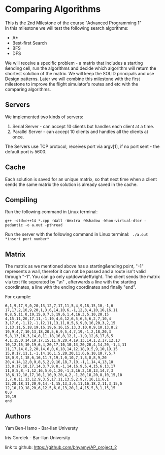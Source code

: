 # Comparing Algorithms

This is the 2nd Milestone of the course "Advanced Programming 1"  
In this milestone we will test the following search algorithms:
 
* A* 
* Best-first Search
* BFS
* DFS

We will receive a specific problem - a matrix that includes a starting &ending cell, run the algorithms and decide which algorithm will return the shortest solution of the matrix.
We will keep the SOLID principals and use Design patterns.
Later we will combine this milestone with the first milestone to improve the flight simulator's routes and etc with the comparing algorithms.

## Servers

We implemented two kinds of servers:
1. Serial Server - can accept 10 clients but handles each client at a time.
2. Parallel Server - can accept 10 clients and handles all the clients at once.  

The Servers use TCP protocol, receives port via argv[1], if no port sent - the default port is 5600.

## Cache

Each solution is saved for an unique matrix, so that next time when a client sends the same matrix the solution is already saved in the cache. 
## Compiling
Run the following command in Linux terminal:

```g++ -std=c++14 *.cpp -Wall -Wextra -Wshadow -Wnon-virtual-dtor -pedantic -o a.out -pthread```

Run the server with the following command in Linux terminal:
``` ./a.out *insert port number*```




## Matrix
The matrix as we mentioned above has a starting&ending point, "-1" represents a wall, therefor it can not be passed and a route isn't valid through "-1". You can go only up\down\left\right. 
The client sends the matrix via text file seperated by "\n" , afterwards a line with the starting coordinates, a line with the ending coordinates and finally "end".

 For example:

 
``` 
6,1,9,17,9,0,20,13,12,7,17,11,5,4,9,18,15,10,-1,6
17,17,2,10,9,20,1,3,6,14,10,6,-1,12,3,4,10,16,16,11
8,8,5,11,0,19,15,0,7,5,19,6,1,4,16,3,5,10,20,15
4,15,11,20,17,11,-1,10,4,6,12,6,5,6,5,6,2,7,10,4
3,17,6,-1,12,-1,12,11,13,11,0,5,6,9,0,16,20,3,2,15
1,13,11,5,18,19,16,19,6,16,15,13,3,10,0,9,10,13,8,2
19,9,4,7,10,13,18,20,5,6,9,5,4,7,19,-1,2,18,20,3
5,8,13,16,3,14,8,11,18,16,8,12,1,-1,9,12,6,17,6,5
4,1,15,0,14,19,17,15,11,9,20,4,19,13,14,1,2,17,12,13
10,12,15,10,19,6,4,20,17,10,10,13,20,20,4,14,20,-1,4,11
11,17,14,8,2,20,14,6,0,6,18,14,12,18,9,5,9,10,19,15
15,8,17,11,1,-1,14,16,1,5,20,20,11,6,6,10,10,7,5,7
18,0,9,1,18,6,16,11,7,19,1,0,10,7,1,3,8,8,9,20
20,4,14,12,0,0,8,5,2,9,16,18,7,10,-1,1,14,4,13,10
13,8,17,10,17,14,3,7,9,0,-1,14,16,9,5,4,15,6,13,17
11,0,5,8,-1,12,16,5,0,1,20,-1,3,16,2,10,13,14,7,3
18,6,12,18,17,10,1,10,9,20,4,2,-1,20,18,20,8,10,15,10
1,7,8,11,13,12,9,3,5,17,11,13,5,2,9,7,10,11,6,1
13,20,18,11,20,9,14,-1,15,13,3,6,11,16,18,2,11,3,15,5
12,10,19,18,20,6,12,5,6,0,13,20,1,4,15,5,3,1,15,15
0,0
19,19
end
```
## Authors
Yam Ben-Hamo - Bar-Ilan Universty

Iris Gorelek - Bar-Ilan University

link to github: https://github.com/bhyamy/AP_project_2
